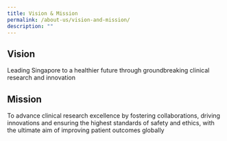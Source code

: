 ```yaml
---
title: Vision & Mission
permalink: /about-us/vision-and-mission/
description: ""
---
```

Vision
------

Leading Singapore to a healthier future through groundbreaking clinical research and innovation

Mission
-------

To advance clinical research excellence by fostering collaborations, driving innovations and ensuring the highest standards of safety and ethics, with the ultimate aim of improving patient outcomes globally